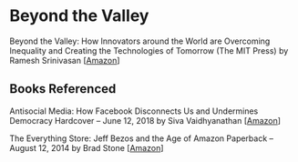 # Beyond the Valley
Beyond the Valley: How Innovators around the World are Overcoming Inequality and Creating the Technologies of Tomorrow (The MIT Press) by Ramesh Srinivasan [[Amazon](https://www.amazon.com/Beyond-Valley-Innovators-Overcoming-Technologies/dp/0262043130)]

## Books Referenced
Antisocial Media: How Facebook Disconnects Us and Undermines Democracy Hardcover – June 12, 2018 by Siva Vaidhyanathan [[Amazon](https://www.amazon.com/Antisocial-Media-Disconnects-Undermines-Democracy/dp/0190841168)]

The Everything Store: Jeff Bezos and the Age of Amazon Paperback – August 12, 2014 by Brad Stone [[Amazon](https://www.amazon.com/Everything-Store-Jeff-Bezos-Amazon/dp/0316219282/ref=sr_1_2?keywords=the+everything+store&qid=1578763446&s=books&sr=1-2)]
